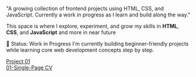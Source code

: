"A growing collection of frontend projects using HTML, CSS, and JavaScript. Currently a work in progress as I learn and build along the way."

This space is where I explore, experiment, and grow my skills in **HTML**, **CSS**, and **JavaScript** and more in near future

🚧 Status: Work in Progress
I'm currently building beginner-friendly projects while learning core web development concepts step by step.

<a href="https://roadmap.sh/projects/single-page-cv">Project 01</a><br>
<a href="https://github.com/19dishy/FRONTEND/tree/main/01-Single-Page%20CV">01-Single-Page CV </a>
